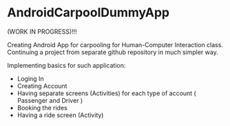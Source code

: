 # AndroidCarpoolDummyApp

(WORK IN PROGRESS)!!!

Creating Android App for carpooling for Human-Computer Interaction class. 
Continuing a project from separate github repository in much simpler way. 

Implementing basics for such application:
  - Loging In
  - Creating Account
  - Having separate screens (Activities) for each type of account ( Passenger and Driver )
  - Booking the rides
  - Having a ride screen (Activity)
  
